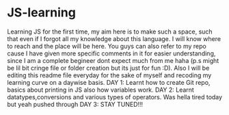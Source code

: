 # JS-learning
Learning JS for the first time, my aim here is to make such a space, such that even if I forgot all my knowledge about this language. I will know where to reach and the place will be here. You guys can also refer to my repo cause I have given more specific comments in it for easier understanding, since I am a complete begineer dont expect much from me haha (p.s might be lil bit cringe file or folder creation but its just for fun :D). Also I will be editing this readme file everyday for the sake of myself and recoding my learning curve on a daywise basis.
DAY 1: Learnt how to create Git repo, basics about printing in JS also how variables work.
DAY 2: Learnt datatypes,conversions and various types of operators. Was hella tired today but yeah pushed through
DAY 3: STAY TUNED!!!
